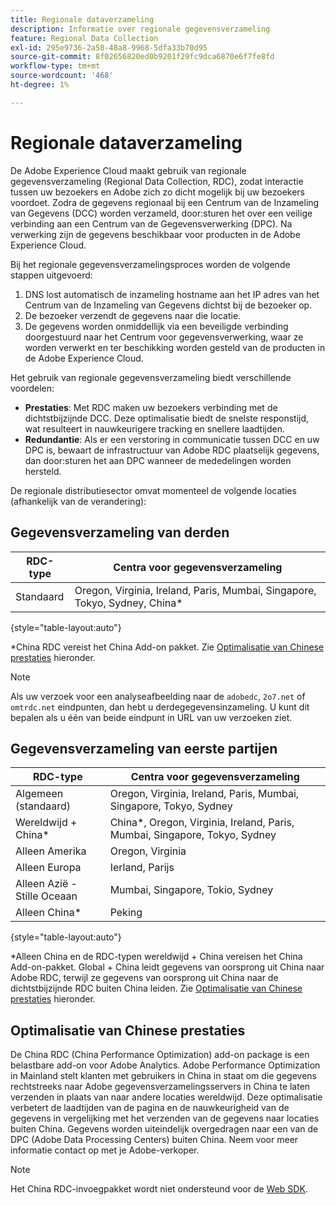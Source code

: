 ```yaml
---
title: Regionale dataverzameling
description: Informatie over regionale gegevensverzameling
feature: Regional Data Collection
exl-id: 295e9736-2a58-48a8-9968-5dfa33b70d95
source-git-commit: 8f02656820ed0b9201f29fc9dca6870e6f7fe8fd
workflow-type: tm+mt
source-wordcount: '468'
ht-degree: 1%

---
```


# Regionale dataverzameling

De Adobe Experience Cloud maakt gebruik van regionale gegevensverzameling (Regional Data Collection, RDC), zodat interactie tussen uw bezoekers en Adobe zich zo dicht mogelijk bij uw bezoekers voordoet. Zodra de gegevens regionaal bij een Centrum van de Inzameling van Gegevens (DCC) worden verzameld, door:sturen het over een veilige verbinding aan een Centrum van de Gegevensverwerking (DPC). Na verwerking zijn de gegevens beschikbaar voor producten in de Adobe Experience Cloud.

Bij het regionale gegevensverzamelingsproces worden de volgende stappen uitgevoerd:

1. DNS lost automatisch de inzameling hostname aan het IP adres van het Centrum van de Inzameling van Gegevens dichtst bij de bezoeker op.
1. De bezoeker verzendt de gegevens naar die locatie.
1. De gegevens worden onmiddellijk via een beveiligde verbinding doorgestuurd naar het Centrum voor gegevensverwerking, waar ze worden verwerkt en ter beschikking worden gesteld van de producten in de Adobe Experience Cloud.

Het gebruik van regionale gegevensverzameling biedt verschillende voordelen:

* **Prestaties**: Met RDC maken uw bezoekers verbinding met de dichtstbijzijnde DCC. Deze optimalisatie biedt de snelste responstijd, wat resulteert in nauwkeurigere tracking en snellere laadtijden.
* **Redundantie**: Als er een verstoring in communicatie tussen DCC en uw DPC is, bewaart de infrastructuur van Adobe RDC plaatselijk gegevens, dan door:sturen het aan DPC wanneer de mededelingen worden hersteld.

De regionale distributiesector omvat momenteel de volgende locaties (afhankelijk van de verandering):

## Gegevensverzameling van derden

| RDC-type | Centra voor gegevensverzameling |
| --- | --- |
| Standaard | Oregon, Virginia, Ireland, Paris, Mumbai, Singapore, Tokyo, Sydney, China* |

{style=&quot;table-layout:auto&quot;}

*China RDC vereist het China Add-on pakket. Zie [Optimalisatie van Chinese prestaties](#china-performance-optimization) hieronder.

>[!NOTE]
>
>Als uw verzoek voor een analyseafbeelding naar de `adobedc`, `2o7.net` of `omtrdc.net` eindpunten, dan hebt u derdegegevensinzameling. U kunt dit bepalen als u één van beide eindpunt in URL van uw verzoeken ziet.

## Gegevensverzameling van eerste partijen

| RDC-type | Centra voor gegevensverzameling |
| --- | --- |
| Algemeen (standaard) | Oregon, Virginia, Ireland, Paris, Mumbai, Singapore, Tokyo, Sydney |
| Wereldwijd + China* | China*, Oregon, Virginia, Ireland, Paris, Mumbai, Singapore, Tokyo, Sydney |
| Alleen Amerika | Oregon, Virginia |
| Alleen Europa | Ierland, Parijs |
| Alleen Azië - Stille Oceaan | Mumbai, Singapore, Tokio, Sydney |
| Alleen China* | Peking |

{style=&quot;table-layout:auto&quot;}

*Alleen China en de RDC-typen wereldwijd + China vereisen het China Add-on-pakket. Global + China leidt gegevens van oorsprong uit China naar Adobe RDC, terwijl ze gegevens van oorsprong uit China naar de dichtstbijzijnde RDC buiten China leiden. Zie [Optimalisatie van Chinese prestaties](#china-performance-optimization) hieronder.

## Optimalisatie van Chinese prestaties

De China RDC (China Performance Optimization) add-on package is een belastbare add-on voor Adobe Analytics. Adobe Performance Optimization in Mainland stelt klanten met gebruikers in China in staat om die gegevens rechtstreeks naar Adobe gegevensverzamelingsservers in China te laten verzenden in plaats van naar andere locaties wereldwijd. Deze optimalisatie verbetert de laadtijden van de pagina en de nauwkeurigheid van de gegevens in vergelijking met het verzenden van de gegevens naar locaties buiten China. Gegevens worden uiteindelijk overgedragen naar een van de DPC (Adobe Data Processing Centers) buiten China. Neem voor meer informatie contact op met je Adobe-verkoper.

>[!NOTE]
>
>Het China RDC-invoegpakket wordt niet ondersteund voor de [Web SDK](/help/implement/aep-edge/overview.md).

